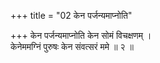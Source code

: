 +++
title = "02 केन पर्जन्यमाप्नोति"

+++
केन पर्जन्यमाप्नोति केन सोमं विचक्षणम् ।  
केनेममग्निं पुरुषः केन संवत्सरं ममे ॥ २ ॥